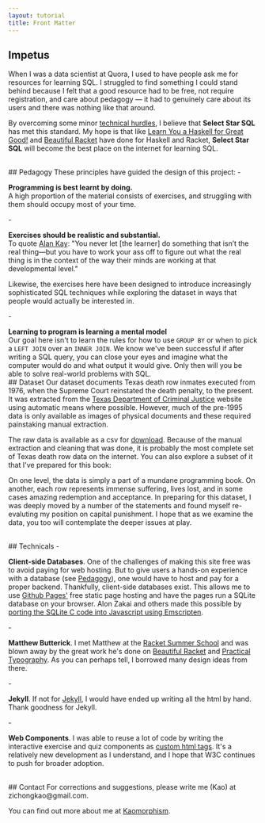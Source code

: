 ```yaml
---
layout: tutorial
title: Front Matter
---
```


<a name="impetus"></a>
## Impetus
When I was a data scientist at Quora, I used to have people ask me for resources for learning SQL. I struggled to find something I could stand behind because I felt that a good resource had to be free, not require registration, and care about pedagogy &mdash; it had to genuinely care about its users and there was nothing like that around.

By overcoming some minor <a href="#technicals">technical hurdles</a>, I believe that **Select Star SQL** has met this standard. My hope is that like <a href='http://learnyouahaskell.com/chapters'>Learn You a Haskell for Great Good!</a> and <a href='https://beautifulracket.com'>Beautiful Racket</a> have done for Haskell and Racket, **Select Star SQL** will become the best place on the internet for learning SQL.

<br>
<a name="pedagogy"></a>
## Pedagogy
These principles have guided the design of this project:
   - <p><strong>Programming is best learnt by doing.</strong><br>
     A high proportion of the material consists of exercises, and struggling with them should occupy most of your time.</p>
   - <p><strong>Exercises should be realistic and substantial.</strong><br>
     To quote <a href="https://www.fastcompany.com/40435064/what-alan-kay-thinks-about-the-iphone-and-technology-now">Alan Kay</a>: "You never let [the learner] do something that isn’t the real thing&mdash;but you have to work your ass off to figure out what the real thing is in the context of the way their minds are working at that developmental level."</p>
     <p>Likewise, the exercises here have been designed to introduce increasingly sophisticated SQL techniques while exploring the dataset in ways that people would actually be interested in.</p>
   - <p><strong>Learning to program is learning a mental model</strong><br>
     Our goal here isn't to learn the rules for how to use <code>GROUP BY</code> or when to pick a <code>LEFT JOIN</code> over an <code>INNER JOIN</code>. We know we've been successful if after writing a SQL query, you can close your eyes and imagine what the computer would do and what output it would give. Only then will you be able to solve real-world problems with SQL.

<br>
<a name="dataset"></a>
## Dataset
Our dataset documents Texas death row inmates executed from 1976, when the Supreme Court reinstated the death penalty, to the present. It was extracted from the <a href='https://www.tdcj.state.tx.us/death_row/dr_executed_offenders.html'>Texas Department of Criminal Justice</a> website using automatic means where possible. However, much of the pre-1995 data is only available as images of physical documents and these required painstaking manual extraction.

The raw data is available as a csv for <a href="data/fulldataset.csv">download</a>. Because of the manual extraction and cleaning that was done, it is probably the most complete set of Texas death row data on the internet. You can also explore a subset of it that I've prepared for this book:
<sql-exercise
  data-default-text="SELECT *
FROM executions
LIMIT 3"></sql-exercise>

On one level, the data is simply a part of a mundane programming book. On another, each row represents immense suffering, lives lost, and in some cases amazing redemption and acceptance. In preparing for this dataset, I was deeply moved by a number of the statements and found myself re-evaluting my position on capital punishment. I hope that as we examine the data, you too will contemplate the deeper issues at play.

<br>
<a name="technicals"></a>
## Technicals
   - <p><strong>Client-side Databases</strong>. One of the challenges of making this site free was to avoid paying for web hosting. But to give users a hands-on experience with a database (see <a href="#pedagogy">Pedagogy</a>), one would have to host and pay for a proper backend. Thankfully, client-side databases exist. This allows me to use <a href="https://pages.github.com">Github Pages'</a> free static page hosting and have the pages run a SQLite database on your browser. Alon Zakai and others made this possible by <a href="https://github.com/kripken/sql.js">porting the SQLite C code into Javascript using Emscripten</a>.</p>
   - <p><strong>Matthew Butterick</strong>. I met Matthew at the <a href="https://summer-school.racket-lang.org/2018/">Racket Summer School</a> and was blown away by the great work he's done on <a href="http://beautifulracket.com">Beautiful Racket</a> and <a href="http://practicaltypography.com">Practical Typography</a>. As you can perhaps tell, I borrowed many design ideas from there.</p>
   - <p><strong>Jekyll</strong>. If not for <a href="https://jekyllrb.com/">Jekyll</a>, I would have ended up writing all the html by hand. Thank goodness for Jekyll.</p>
   - <p><strong>Web Components</strong>. I was able to reuse a lot of code by writing the interactive exercise and quiz components as <a href="https://developer.mozilla.org/en-US/docs/Web/Web_Components">custom html tags</a>. It's a relatively new development as I understand, and I hope that W3C continues to push for broader adoption.</p>

<br>
<a name="contact"></a>
## Contact
For corrections and suggestions, please write me (Kao) at zichongkao@gmail.com.

You can find out more about me at <a href="http://kaomorphism.com">Kaomorphism</a>.
